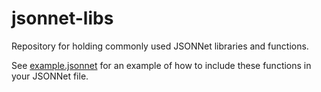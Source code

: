 jsonnet-libs
============

Repository for holding commonly used JSONNet libraries and functions.

See [example.jsonnet](example.jsonnet) for an example of how to include these functions in your JSONNet file.
